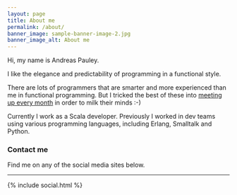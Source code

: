 ```yaml
---
layout: page
title: About me
permalink: /about/
banner_image: sample-banner-image-2.jpg
banner_image_alt: About me
---
```


Hi, my name is Andreas Pauley.

I like the elegance and predictability of programming in a functional style.

There are lots of programmers that are smarter and more experienced than me in functional programming. But I tricked the best of these into [meeting up every month][luminaries] in order to milk their minds :-)

Currently I work as a Scala developer.
Previously I worked in dev teams using various programming languages,
including Erlang, Smalltalk and Python.

### Contact me

Find me on any of the social media sites below.

---

{% include social.html %}

[luminaries]: http://www.meetup.com/lambda-luminaries
